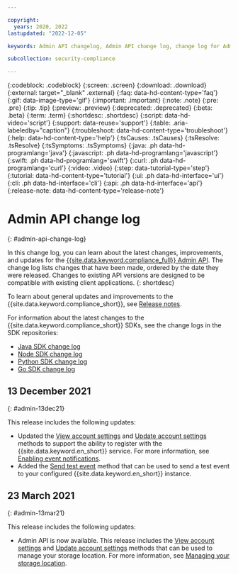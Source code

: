 ```yaml
---

copyright:
  years: 2020, 2022
lastupdated: "2022-12-05"

keywords: Admin API changelog, Admin API change log, change log for Admin API, updates to Security and Compliance Center Admin API

subcollection: security-compliance

---
```


{:codeblock: .codeblock}
{:screen: .screen}
{:download: .download}
{:external: target="_blank" .external}
{:faq: data-hd-content-type='faq'}
{:gif: data-image-type='gif'}
{:important: .important}
{:note: .note}
{:pre: .pre}
{:tip: .tip}
{:preview: .preview}
{:deprecated: .deprecated}
{:beta: .beta}
{:term: .term}
{:shortdesc: .shortdesc}
{:script: data-hd-video='script'}
{:support: data-reuse='support'}
{:table: .aria-labeledby="caption"}
{:troubleshoot: data-hd-content-type='troubleshoot'}
{:help: data-hd-content-type='help'}
{:tsCauses: .tsCauses}
{:tsResolve: .tsResolve}
{:tsSymptoms: .tsSymptoms}
{:java: .ph data-hd-programlang='java'}
{:javascript: .ph data-hd-programlang='javascript'}
{:swift: .ph data-hd-programlang='swift'}
{:curl: .ph data-hd-programlang='curl'}
{:video: .video}
{:step: data-tutorial-type='step'}
{:tutorial: data-hd-content-type='tutorial'}
{:ui: .ph data-hd-interface='ui'}
{:cli: .ph data-hd-interface='cli'}
{:api: .ph data-hd-interface='api'}
{:release-note: data-hd-content-type='release-note'}

# Admin API change log
{: #admin-api-change-log}

In this change log, you can learn about the latest changes, improvements, and updates for the [{{site.data.keyword.compliance_full}} Admin API](/apidocs/security-compliance-admin). The change log lists changes that have been made, ordered by the date they were released. Changes to existing API versions are designed to be compatible with existing client applications.
{: shortdesc}

To learn about general updates and improvements to the {{site.data.keyword.compliance_short}}, see [Release notes](/docs/security-compliance?topic=security-compliance-release-notes).

For information about the latest changes to the {{site.data.keyword.compliance_short}} SDKs, see the change logs in the SDK repositories:

- [Java SDK change log](https://github.com/IBM/scc-java-sdk/releases)
- [Node SDK change log](https://github.com/IBM/scc-node-sdk/releases)
- [Python SDK change log](https://github.com/IBM/scc-python-sdk/releases)
- [Go SDK change log](https://github.com/IBM/scc-go-sdk/releases)




## 13 December 2021
{: #admin-13dec21}

This release includes the following updates:

- Updated the [View account settings](/apidocs/security-compliance-admin#getsettings) and [Update account settings](/apidocs/security-compliance-admin#patchaccountsettings) methods to support the ability to register with the {{site.data.keyword.en_short}} service. For more information, see [Enabling event notifications](/docs/security-compliance?topic=security-compliance-event-notifications&interface=api).
- Added the [Send test event](/apidocs/security-compliance-admin#sendtestevent) method that can be used to send a test event to your configured {{site.data.keyword.en_short}} instance.

## 23 March 2021
{: #admin-13mar21}

This release includes the following updates:

- Admin API is now available. This release includes the [View account settings](/apidocs/security-compliance-admin#getsettings) and [Update account settings](/apidocs/security-compliance-admin#patchaccountsettings) methods that can be used to manage your storage location. For more information, see [Managing your storage location](/docs/security-compliance?topic=security-compliance-mng-data&interface=api#storage-location).

